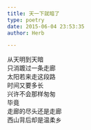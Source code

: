 ```yaml
---  
title: 天一下就暗了  
type: poetry  
date: 2015-06-04 23:53:35  
author: Herb  

---  
```

从天明到天暗  
只消踱过一条走廊  
太阳若来走这段路  
时间又要多长  
兴许不会那样匆匆  
毕竟  
走廊的尽头还是走廊  
西山背后却是温柔乡